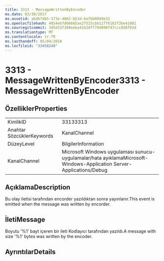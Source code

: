 ```yaml
---
title: 3313 - MessageWrittenByEncoder
ms.date: 03/30/2017
ms.assetid: abdb7db5-373e-4862-b53d-befbb0949e32
ms.openlocfilehash: 4054eb7d66665ae2f525cbb127f6182f3be41002
ms.sourcegitcommit: 3d5d33f384eeba41b2dff79d096f47ccc8d8f03d
ms.translationtype: MT
ms.contentlocale: tr-TR
ms.lasthandoff: 05/04/2018
ms.locfileid: "33458240"
---
```

# <a name="3313---messagewrittenbyencoder"></a><span data-ttu-id="cafe8-102">3313 - MessageWrittenByEncoder</span><span class="sxs-lookup"><span data-stu-id="cafe8-102">3313 - MessageWrittenByEncoder</span></span>
## <a name="properties"></a><span data-ttu-id="cafe8-103">Özellikler</span><span class="sxs-lookup"><span data-stu-id="cafe8-103">Properties</span></span>  
  
|||  
|-|-|  
|<span data-ttu-id="cafe8-104">Kimlik</span><span class="sxs-lookup"><span data-stu-id="cafe8-104">ID</span></span>|<span data-ttu-id="cafe8-105">3313</span><span class="sxs-lookup"><span data-stu-id="cafe8-105">3313</span></span>|  
|<span data-ttu-id="cafe8-106">Anahtar Sözcükler</span><span class="sxs-lookup"><span data-stu-id="cafe8-106">Keywords</span></span>|<span data-ttu-id="cafe8-107">Kanal</span><span class="sxs-lookup"><span data-stu-id="cafe8-107">Channel</span></span>|  
|<span data-ttu-id="cafe8-108">Düzey</span><span class="sxs-lookup"><span data-stu-id="cafe8-108">Level</span></span>|<span data-ttu-id="cafe8-109">Bilgiler</span><span class="sxs-lookup"><span data-stu-id="cafe8-109">Information</span></span>|  
|<span data-ttu-id="cafe8-110">Kanal</span><span class="sxs-lookup"><span data-stu-id="cafe8-110">Channel</span></span>|<span data-ttu-id="cafe8-111">Microsoft Windows uygulaması sunucu-uygulamalar/hata ayıklama</span><span class="sxs-lookup"><span data-stu-id="cafe8-111">Microsoft-Windows-Application Server-Applications/Debug</span></span>|  
  
## <a name="description"></a><span data-ttu-id="cafe8-112">Açıklama</span><span class="sxs-lookup"><span data-stu-id="cafe8-112">Description</span></span>  
 <span data-ttu-id="cafe8-113">Bu olay iletisi tarafından encorder yazıldıktan sonra yayınlanır.</span><span class="sxs-lookup"><span data-stu-id="cafe8-113">This event is emitted when the message was written by encorder.</span></span>  
  
## <a name="message"></a><span data-ttu-id="cafe8-114">İleti</span><span class="sxs-lookup"><span data-stu-id="cafe8-114">Message</span></span>  
 <span data-ttu-id="cafe8-115">Boyutu '%1' bayt içeren bir ileti Kodlayıcı tarafından yazıldı.</span><span class="sxs-lookup"><span data-stu-id="cafe8-115">A message with size '%1' bytes was written by the encoder.</span></span>  
  
## <a name="details"></a><span data-ttu-id="cafe8-116">Ayrıntılar</span><span class="sxs-lookup"><span data-stu-id="cafe8-116">Details</span></span>
